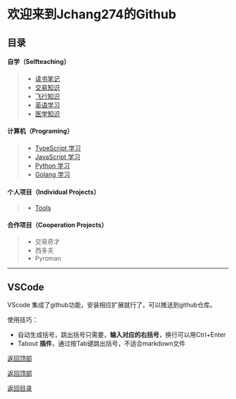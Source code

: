 # 欢迎来到Jchang274的Github

## 目录

#### 自学（Selfteaching）

>* [读书笔记](/ReadingNotes/)
>* [交易知识](/Trade-Learning/)
>* [飞行知识](/Aviation-Learning/)
>* [英语学习](/EN-Learning/)
>* [医学知识](/MED-Learning/)

#### 计算机（Programing）

>* [TypeScript 学习](/TS-Learning/)
>* [JavaScript 学习](/JS-Learning/)
>* [Python 学习](/PY-Learning/)
>* [Golang 学习](/GO-Learning/)

#### 个人项目（Individual Projects）

>* [Tools](/ComputerTools/)

#### 合作项目（Cooperation Projects）

>* 交易奇才
>* 西多夫
>* Pyroman

---

## VSCode

VScode 集成了github功能，安装相应扩展就行了，可以推送到github仓库。

使用技巧：
* 自动生成括号，跳出括号只需要，**输入对应的右括号**，换行可以用Ctrl+Enter
* Tabout **插件**，通过按Tab键跳出括号，不适合markdown文件

[返回顶部](#目录)

[返回顶部](#目录)

[返回目录](#目录)